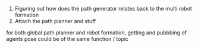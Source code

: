1) Figuring out how does the path generator relates back to the multi robot formation
2) Attach the path planner and stuff

for both global path planner and robot formation, getting and pubbbing of agents pose could be 
of the same function / topic